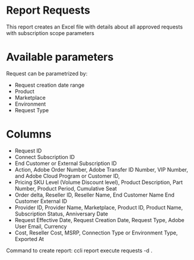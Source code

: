 # Report Requests


This report creates an Excel file with details about all approved requests with subscription scope parameters


# Available parameters

Request can be parametrized by:

* Request creation date range
* Product
* Marketplace
* Environment
* Request Type

# Columns
* Request ID
* Connect Subscription ID
* End Customer or External Subscription ID
* Action, Adobe Order Number, Adobe Transfer ID Number, VIP Number, and Adobe Cloud Program or Customer ID,
* Pricing SKU Level (Volume Discount level), Product Description, Part Number, Product Period, Cumulative Seat
* Order delta, Reseller ID, Reseller Name, End Customer Name End Customer External ID
* Provider  ID, Provider Name, Marketplace, Product ID, Product Name, Subscription Status, Anniversary Date
* Request Effective Date, Request Creation Date, Request Type, Adobe User Email, Currency
* Cost, Reseller Cost, MSRP, Connection Type or Environment Type, Exported At

Command to create report: ccli report execute requests -d .